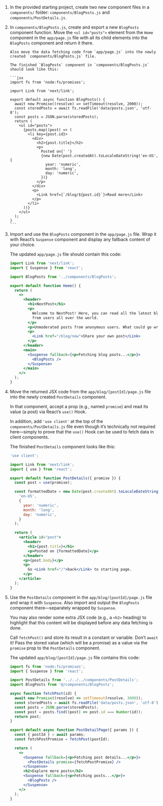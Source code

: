 1.  In the provided starting project, create two new component files in a `components/` folder: `components/BlogPosts.js` and `components/PostDetails.js`.

2.  In `components/BlogPosts.js`, create and export a new `BlogPosts` component function.
    Move the `<ul id="posts">` element from the `Home` component in the `app/page.js` file with all its child elements into the `BlogPosts` component and return it there.

        Also move the data fetching code from `app/page.js` into the newly created `components/BlogPosts.js` file.

        The finished `BlogPosts` component in `components/BlogPosts.js` should look like this:

        ```jsx
        import fs from 'node:fs/promises';

        import Link from 'next/link';

        export default async function BlogPosts() {
          await new Promise((resolve) => setTimeout(resolve, 2000));
          const storedPosts = await fs.readFile('data/posts.json', 'utf-8');
          const posts = JSON.parse(storedPosts);
          return (
            <ul id="posts">
              {posts.map((post) => (
                <li key={post.id}>
                  <div>
                    <h2>{post.title}</h2>
                    <p>
                      Posted on{' '}
                      {new Date(post.createdAt).toLocaleDateString('en-US', {
                        year: 'numeric',
                        month: 'long',
                        day: 'numeric',
                      })}
                    </p>
                  </div>
                  <p>
                    <Link href={`/blog/${post.id}`}>Read more</Link>
                  </p>
                </li>
              ))}
            </ul>
          );
        }
        ```

3.  Import and use the `BlogPosts` component in the `app/page.js` file. Wrap it with React’s `Suspense` component and display any fallback content of your choice.

    The updated `app/page.js` file should contain this code:

    ```jsx
    import Link from 'next/link';
    import { Suspense } from 'react';

    import BlogPosts from '../components/BlogPosts';

    export default function Home() {
      return (
        <>
          <header>
            <h1>NextPost</h1>
            <p>
              Welcome to NextPost! Here, you can read all the latest blog posts
              from users all over the world.
            </p>
            <p>Unmoderated posts from anonymous users. What could go wrong?</p>
            <p>
              <Link href="/blog/new">Share your own post</Link>
            </p>
          </header>
          <main>
            <Suspense fallback={<p>Fetching blog posts...</p>}>
              <BlogPosts />
            </Suspense>
          </main>
        </>
      );
    }
    ```

4.  Move the returned JSX code from the `app/blog/[postId]/page.js` file into the newly created `PostDetails` component.

    In that component, accept a prop (e.g., named `promise`) and read its value (a post) via React’s `use()` Hook.

    In addition, add `'use client'` at the top of the `components/PostDetails.js` file even though it’s technically not required here—simply to prove that the `use()` Hook can be used to fetch data in client components.

    The finished `PostDetails` component looks like this:

    ```jsx
    'use client';

    import Link from 'next/link';
    import { use } from 'react';

    export default function PostDetails({ promise }) {
      const post = use(promise);

      const formattedDate = new Date(post.createdAt).toLocaleDateString(
        'en-US',
        {
          year: 'numeric',
          month: 'long',
          day: 'numeric',
        }
      );

      return (
        <article id="post">
          <header>
            <h1>{post.title}</h1>
            <p>Posted on {formattedDate}</p>
          </header>
          <p>{post.body}</p>
          <p>
            Go <Link href="/">back</Link> to starting page.
          </p>
        </article>
      );
    }
    ```

5.  Use the `PostDetails` component in the `app/blog/[postId]/page.js` file and wrap it with `Suspense`. Also import and output the `BlogPosts` component there—separately wrapped by `Suspense`.

    You may also render some extra JSX code (e.g., a `<h2>` heading) to highlight that this content will be displayed before any data fetching is done.

    Call `fetchPost()` and store its result in a constant or variable. Don’t `await` it! Pass the stored value (which will be a promise) as a value via the `promise` prop to the `PostDetails` component.

    The updated `app/blog/[postId]/page.js` file contains this code:

    ```jsx
    import fs from 'node:fs/promises';
    import { Suspense } from 'react';

    import PostDetails from '../../../components/PostDetails';
    import BlogPosts from '@/components/BlogPosts';

    async function fetchPost(id) {
      await new Promise((resolve) => setTimeout(resolve, 3000));
      const storedPosts = await fs.readFile('data/posts.json', 'utf-8');
      const posts = JSON.parse(storedPosts);
      const post = posts.find((post) => post.id === Number(id));
      return post;
    }

    export default async function PostDetailPage({ params }) {
      const { postId } = await params;
      const fetchPostPromise = fetchPost(postId);

      return (
        <>
          <Suspense fallback={<p>Fetching post details...</p>}>
            <PostDetails promise={fetchPostPromise} />
          </Suspense>
          <h2>Explore more posts</h2>
          <Suspense fallback={<p>Fetching posts...</p>}>
            <BlogPosts />
          </Suspense>
        </>
      );
    }
    ```
